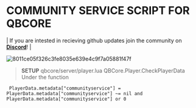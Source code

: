 # COMMUNITY SERVICE SCRIPT FOR QBCORE

| If you are intested in recieving github updates join the community on **[Discord](https://discord.gg/tebex)**! |



![8011ce05f326c3fe8035e639e4c9f7a05881f47f](https://user-images.githubusercontent.com/78104813/216816913-0525a13c-4565-4bdb-938e-8bd7ad6b63b6.png)



> **SETUP**
qbcore/server/player.lua
QBCore.Player.CheckPlayerData
Under the function
```
 PlayerData.metadata["communityservice"] = PlayerData.metadata["communityservice"] ~= nil and PlayerData.metadata["communityservice"] or 0

```
